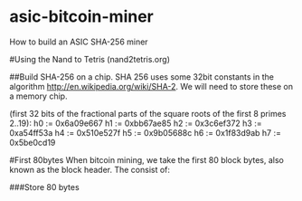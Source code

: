 # asic-bitcoin-miner
How to build an ASIC SHA-256 miner

#Using the Nand to Tetris (nand2tetris.org)

##Build SHA-256 on a chip.
SHA 256 uses some 32bit constants in the algorithm http://en.wikipedia.org/wiki/SHA-2.  We will need to store these on a memory chip.

(first 32 bits of the fractional parts of the square roots of the first 8 primes 2..19):
h0 := 0x6a09e667
h1 := 0xbb67ae85
h2 := 0x3c6ef372
h3 := 0xa54ff53a
h4 := 0x510e527f
h5 := 0x9b05688c
h6 := 0x1f83d9ab
h7 := 0x5be0cd19



#First 80bytes
When bitcoin mining, we take the first 80 block bytes, also known as the block header.  The consist of:

###Store 80 bytes

